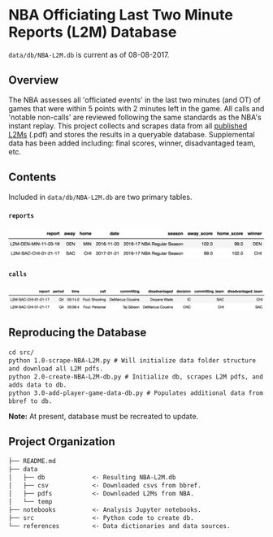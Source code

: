 # NBA Officiating Last Two Minute Reports (L2M) Database
`data/db/NBA-L2M.db` is current as of 08-08-2017.

## Overview
The NBA assesses all 'officiated events' in the last two minutes (and OT) of games that were within 5 points with 2 minutes left in the game. All calls and 'notable non-calls' are reviewed following the same standards as the NBA's instant replay. This project collects and scrapes data from all [published L2Ms](http://official.nba.com/nba-last-two-minute-reports-archive/) (.pdf) and stores the results in a queryable database. Supplemental data has been added including: final scores, winner, disadvantaged team, etc.

## Contents
Included in `data/db/NBA-L2M.db` are two primary tables.

#### `reports`
<img src="references/readme-pics/reports.png?raw=true" width="700" />

#### `calls`
<img src="references/readme-pics/calls.png?raw=true" width="900" />

## Reproducing the Database

```
cd src/
python 1.0-scrape-NBA-L2M.py # Will initialize data folder structure and download all L2M pdfs.
python 2.0-create-NBA-L2M-db.py # Initialize db, scrapes L2M pdfs, and adds data to db.
python 3.0-add-player-game-data-db.py # Populates additional data from bbref to db.
```

__Note:__ At present, database must be recreated to update.

## Project Organization

    ├── README.md
    ├── data
    │   ├── db             <- Resulting NBA-L2M.db
    │   ├── csv            <- Downloaded csvs from bbref.
    │   ├── pdfs           <- Downloaded L2Ms from NBA.
    │   └── temp
    ├── notebooks          <- Analysis Jupyter notebooks.
    ├── src                <- Python code to create db.
    └── references         <- Data dictionaries and data sources.
